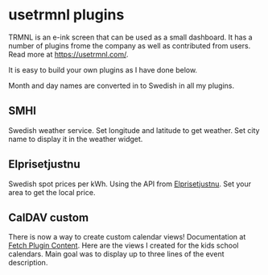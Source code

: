 # usetrmnl plugins

TRMNL is an e-ink screen that can be used as a small dashboard. It has a number of plugins frome the company as well as contributed from users. Read more at https://usetrmnl.com/.

It is easy to build your own plugins as I have done below.

Month and day names are converted in to Swedish in all my plugins.

## SMHI

Swedish weather service. Set longitude and latitude to get weather. Set city name to display it in the weather widget.

## Elprisetjustnu

Swedish spot prices per kWh. Using the API from [Elprisetjustnu](https://www.elprisetjustnu.se). Set your area to get the local price.

## CalDAV custom

There is now a way to create custom calendar views! Documentation at [Fetch Plugin Content](https://docs.usetrmnl.com/go/private-api/fetch-plugin-content). Here are the views I created for the kids school calendars. Main goal was to display up to three lines of the event description.
